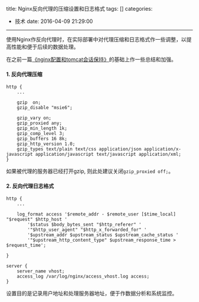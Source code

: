 title: Nginx反向代理的压缩设置和日志格式
tags: []
categories:
  - 技术
date: 2016-04-09 21:29:00
---

使用Nginx作反向代理时，在实际部署中对代理压缩和日志格式作一些调整，以提高性能和便于后续的数据处理。

在之前一篇[《nginx配置和tomcat会话保持》](http://zenvv.com/2016/04/06/nginx-tomcat-config/)的基础上作一些总结和加强。

#### 1. 反向代理压缩

```
http {
	...
    
    gzip  on;
    gzip_disable "msie6";

    gzip_vary on;
    gzip_proxied any;
    gzip_min_length 1k;
    gzip_comp_level 3;
    gzip_buffers 16 8k;
    gzip_http_version 1.0;
    gzip_types text/plain text/css application/json application/x-javascript application/javascript text/javascript application/xml;
}
```
如果被代理的服务器已经打开gzip, 则此处建议关闭`gzip_proxied off;`。


#### 2. 反向代理日志格式

```
http {
	...
    
    log_format access '$remote_addr - $remote_user [$time_local] "$request" $http_host '
        '$status $body_bytes_sent "$http_referer" '
        '"$http_user_agent" "$http_x_forwarded_for" '
        '$upstream_addr $upstream_status $upstream_cache_status '
        '"$upstream_http_content_type" $upstream_response_time > $request_time';
    
}
```


```
server {
	server_name vhost;
	access_log /var/log/nginx/access_vhost.log access;
}
```

设置目的是记录用户地址和处理服务器地址，便于作数据分析和系统监控。